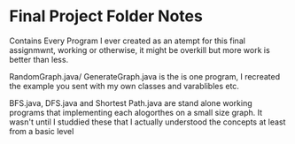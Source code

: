 # Final Project Folder Notes
Contains Every Program I ever created as an atempt for this final assignmwnt, working or otherwise, it might be overkill but more work is better than less. 

RandomGraph.java/ GenerateGraph.java is the is one program, I recreated the example you sent with my own classes and varablibles etc.


BFS.java, DFS.java and Shortest Path.java are stand alone working programs that implementing each alogorthes on a small size graph. It wasn't until I studdied these that I actually understood the concepts at least from a basic level 



